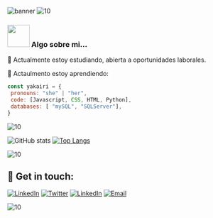 ![banner](https://user-images.githubusercontent.com/69931081/120339648-a954f900-c2cb-11eb-91af-63dcc050bf4d.png)
![10](https://user-images.githubusercontent.com/55170175/114474409-87dd6800-9bcc-11eb-9ca0-538bd30ae29b.png)
### <img src="https://media.giphy.com/media/VgCDAzcKvsR6OM0uWg/giphy.gif" width="50"> Algo sobre mi...  

💜 Actualmente estoy estudiando, abierta a oportunidades laborales.

💜 Actaulmento estoy aprendiendo:
 ```javascript
const yakairi = {
  pronouns: "she" | "her",
  code: [Javascript, CSS, HTML, Python],
  databases: [ "mySQL", "SQLServer"],
 }
 
  ```
![10](https://user-images.githubusercontent.com/55170175/114474409-87dd6800-9bcc-11eb-9ca0-538bd30ae29b.png)



![GitHub stats](https://github-readme-stats.vercel.app/api?username=yakairi&hide=contribs,prs&theme=buefy&show_icons=true) [![Top Langs](https://github-readme-stats.vercel.app/api/top-langs/?username=yakairi&layout=compact&theme=buefy)](https://github.com/yakairi/github-readme-stats)



![10](https://user-images.githubusercontent.com/55170175/114474409-87dd6800-9bcc-11eb-9ca0-538bd30ae29b.png)


## 💙 Get in touch: 
<p align="center">

<a href="https://www.linkedin.com/in/yakairigonzalez/" target="_blank"><img alt="LinkedIn" src="https://img.shields.io/badge/LinkedIn-@yakairigonzalez-pink?style=flat&logo=linkedin"></a>
<a href="https://www.twitter.com/yakairigonzalez/" target="_blank"><img alt="Twitter" src="https://img.shields.io/badge/Twitter-@yakairigonzalez-purple?style=flat&logo=twitter"></a> 
<a href="https://www.instagram.com/in/yakairigonzalezz/" target="_blank"><img alt="LinkedIn" src="https://img.shields.io/badge/instagram-@yakairigonzalezz-blue?style=flat&logo=instagram"></a>
<a href="mailto:yakairigonzalez@gmail.com"><img alt="Email" src="https://img.shields.io/badge/Email-yakairigonzalez@gmail.com- red?style=flat&logo=gmail"></a>
</p>





![10](https://user-images.githubusercontent.com/55170175/114474409-87dd6800-9bcc-11eb-9ca0-538bd30ae29b.png)
 
 
 
 
 
 
 




                     
